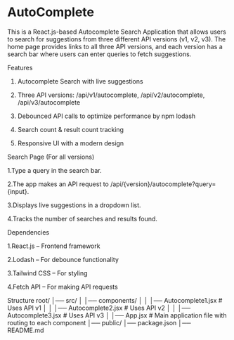 # AutoComplete
This is a React.js-based Autocomplete Search Application that allows users to search for suggestions from three different API versions (v1, v2, v3). The home page provides links to all three API versions, and each version has a search bar where users can enter queries to fetch suggestions.

Features

1. Autocomplete Search with live suggestions

2. Three API versions: /api/v1/autocomplete, /api/v2/autocomplete, /api/v3/autocomplete

3. Debounced API calls to optimize performance by npm lodash 

4. Search count & result count tracking

5. Responsive UI with a modern design

Search Page (For all versions)

1.Type a query in the search bar.

2.The app makes an API request to /api/{version}/autocomplete?query={input}.

3.Displays live suggestions in a dropdown list.

4.Tracks the number of searches and results found.

Dependencies

1.React.js – Frontend framework

2.Lodash – For debounce functionality

3.Tailwind CSS – For styling

4.Fetch API – For making API requests

Structure
root/
│── src/
│   │── components/
│   │   │── Autocomplete1.jsx  # Uses API v1
│   │   │── Autocomplete2.jsx  # Uses API v2
│   │   │── Autocomplete3.jsx  # Uses API v3
│   │── App.jsx  # Main application file with routing to each component
│── public/
│── package.json
│── README.md
